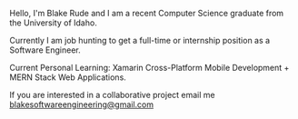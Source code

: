 Hello, I'm Blake Rude and I am a recent Computer Science graduate from the University of Idaho.

Currently I am job hunting to get a full-time or internship position as a Software Engineer.


Current Personal Learning: Xamarin Cross-Platform Mobile Development + MERN Stack Web Applications.

If you are interested in a collaborative project email me blakesoftwareengineering@gmail.com

<!---
BlakeRude/BlakeRude is a ✨ special ✨ repository because its `README.md` (this file) appears on your GitHub profile.
You can click the Preview link to take a look at your changes.
--->
